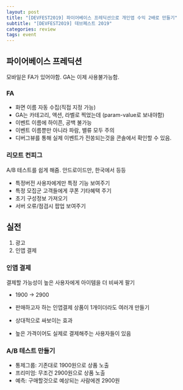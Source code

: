 ```yaml
---
layout: post
title: "[DEVFEST2019] 파이어베이스 프레딕션으로 개인앱 수익 2배로 만들기"
subtitle: "[DEVFEST2019] 데브페스트 2019"
categories: review
tags: event
---
```


## 파이어베이스 프레딕션

모바일은 FA가 있어야함. GA는 이제 사용불가능함.

### FA

- 화면 이름 자동 수집(직접 지정 가능)
- GA는 카테고리, 액션, 라벨로 찍었는데 (param-value로 보내야함)
- 이벤트 이름에 하이픈, 공백 불가능
- 이벤트 이름뿐만 아니라 파람, 밸류 모두 주의
- 디버그뷰를 통해 실제 이벤트가 전쏭되는것을 콘솔에서 확인할 수 있음.

### 리모트 컨피그

A/B 테스트를 쉽게 해줌. 안드로이드만, 한국에서 등등

- 특정버전 사용자에게만 특정 기능 보여주기
- 특정 모집군 고객들에게 쿠폰 기타혜택 주기
- 초기 구성정보 가져오기
- 서버 오류/점검시 팝업 보여주기

## 실전

1. 광고
2. 인앱 결제

### 인앱 결제

결제할 가능성이 높은 사용자에게 아이템을 더 비싸게 팔기

- 1900 -> 2900

- 판매하고자 하는 인앱결제 상품이 1개이더라도 여러개 만들기
- 상대적으로 싸보이는 효과
- 높은 가격이어도 실제로 결제해주는 사용자들이 있음

### A/B 테스트 만들기

- 통제그룹: 기존대로 1900원으로 상품 노출
- 프리미엄: 무조건 2900원으로 상품 노출
- 예측: 구매할것으로 예상되는 사람에겐 2900원
